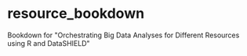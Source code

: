 # resource_bookdown
Bookdown for "Orchestrating Big Data Analyses for Different Resources using R and DataSHIELD"
